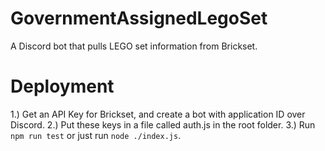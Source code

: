 # GovernmentAssignedLegoSet
A Discord bot that pulls LEGO set information from Brickset.


# Deployment
1.) Get an API Key for Brickset, and create a bot with application ID over Discord.
2.) Put these keys in a file called auth.js in the root folder.
3.) Run `npm run test` or just run `node ./index.js`.
